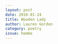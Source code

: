 ```yaml
---
layout: post 
date: 2016-01-24
title: Wooden Lady
author: Lauren Gordon
category: poetry
issue: homme
---
```

